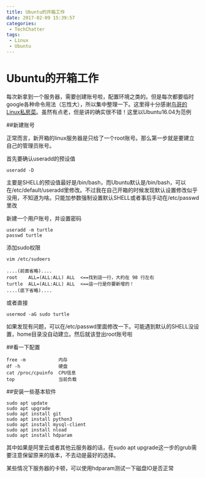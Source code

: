 ```yaml
---
title: Ubuntu的开箱工作
date: 2017-02-09 15:39:57
categories:
 - TechChatter
tags:
 - Linux
 - Ubuntu
---
```



# Ubuntu的开箱工作

每次新拿到一个服务器，需要创建账号啦，配置环境之类的。但是每次都要临时google各种命令用法（忘性大），所以集中整理一下。这里得十分感谢[鸟哥的Linux私房菜](http://linux.vbird.org/)。虽然有点老，但是讲的确实很不错！这里以Ubuntu16.04为范例

<!--more-->

##新建账号

正常而言，新开箱的linux服务器是只给了一个root账号。那么第一步就是要建立自己的管理员账号。

首先要确认useradd的预设值

~~~shell
useradd -D
~~~

主要是SHELL的预设值最好是/bin/bash，而Ubuntu默认是/bin/bash，可以在/etc/default/useradd里修改。不过我在自己开箱的时候发现默认设置修改似乎没用，不知道为啥。只能加参数强制设置默认SHELL或者事后手动在/etc/passwd里改

新建一个用户账号，并设置密码

~~~shell
useradd -m turtle
passwd turtle
~~~

添加sudo权限

~~~shell
vim /etc/sudoers

....(前面省略)....
root    ALL=(ALL:ALL) ALL  <==找到這一行，大約在 98 行左右
turtle  ALL=(ALL:ALL) ALL  <==這一行是你要新增的！
....(底下省略)....
~~~

或者直接

~~~shell
usermod -aG sudo turtle
~~~

如果发现有问题，可以在/etc/passwd里面修改一下。可能遇到默认的SHELL没设置，home目录没自动建立。然后就该登出root账号啦

##看一下配置

~~~shell
free -m            内存
df -h              硬盘
cat /proc/cpuinfo  CPU信息
top                当前负载
~~~

##安装一些基本软件

~~~shell
sudo apt update
sudo apt upgrade
sudo apt install git
sudo apt install python3
sudo apt install mysql-client
sudo apt install nload
sudo apt install hdparam
~~~

其中如果是阿里云或者其他云服务器的话，在sudo apt upgrade这一步的grub需要注意保留原来的版本，不去动是最好的选择。

某些情况下服务器的卡顿，可以使用hdparam测试一下磁盘IO是否正常




